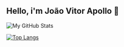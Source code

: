 ## Hello, i'm João Vitor Apollo :rocket:

![My GitHub Stats](https://github-readme-stats.vercel.app/api?username=ApolloJoaoV&count_private=true&theme=tokyonight)

[![Top Langs](https://github-readme-stats.vercel.app/api/top-langs/?username=ApolloJoaoV&count_private=true&theme=tokyonight)](https://github.com/ApolloJoaoV/github-readme-stats)
